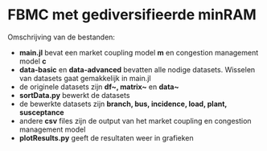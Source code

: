 # FBMC met gediversifieerde minRAM

Omschrijving van de bestanden:
* **main.jl** bevat een market coupling model **m** en congestion management model **c**
* **data-basic** en **data-advanced** bevatten alle nodige datasets. Wisselen van datasets gaat gemakkelijk in main.jl
* de originele datasets zijn **df~, matrix~** en **data~**
* **sortData.py** bewerkt de datasets
* de bewerkte datasets zijn **branch, bus, incidence, load, plant, susceptance**
* andere **csv** files zijn de output van het market coupling en congestion management model
* **plotResults.py** geeft de resultaten weer in grafieken
